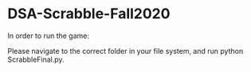 # DSA-Scrabble-Fall2020

In order to run the game:

Please navigate to the correct folder in your file system, and run python ScrabbleFinal.py.
